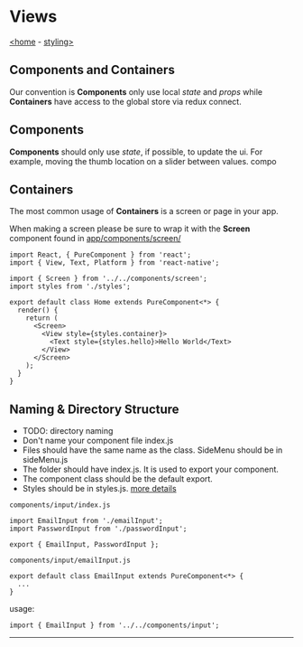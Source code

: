 # Views

[<home](index.md) - [styling>](styling.md)

## Components and Containers

Our convention is **Components** only use local _state_ and _props_ while **Containers** have access to the global store via redux connect.

## Components

**Components** should only use _state_, if possible, to update the ui. For example, moving the thumb location on a slider between values. compo

## Containers

The most common usage of **Containers** is a screen or page in your app.

When making a screen please be sure to wrap it with the **Screen** component found in [app/components/screen/](../app/components/screen/screen.js)

```
import React, { PureComponent } from 'react';
import { View, Text, Platform } from 'react-native';

import { Screen } from '../../components/screen';
import styles from './styles';

export default class Home extends PureComponent<*> {
  render() {
    return (
      <Screen>
        <View style={styles.container}>
          <Text style={styles.hello}>Hello World</Text>
        </View>
      </Screen>
    );
  }
}
```

## Naming & Directory Structure

- TODO: directory naming
- Don't name your component file index.js
- Files should have the same name as the class. SideMenu should be in sideMenu.js
- The folder should have index.js. It is used to export your component.
- The component class should be the default export.
- Styles should be in styles.js. [more details](styling.md)

`components/input/index.js`

```
import EmailInput from './emailInput';
import PasswordInput from './passwordInput';

export { EmailInput, PasswordInput };
```

`components/input/emailInput.js`

```
export default class EmailInput extends PureComponent<*> {
  ...
}
```

usage:

```
import { EmailInput } from '../../components/input';
```

---
